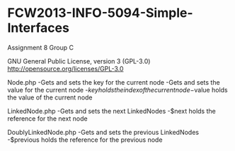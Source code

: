 FCW2013-INFO-5094-Simple-Interfaces
===================================

Assignment 8 Group C


GNU General Public License, version 3 (GPL-3.0)
http://opensource.org/licenses/GPL-3.0

Node.php
-Gets and sets the key for the current node
-Gets and sets the value for the current node
-$key holds the index of the current node
-$value holds the value of the current node

LinkedNode.php
-Gets and sets the next LinkedNodes
-$next holds the reference for the next node

DoublyLinkedNode.php
-Gets and sets the previous LinkedNodes
-$previous holds the reference for the previous node

